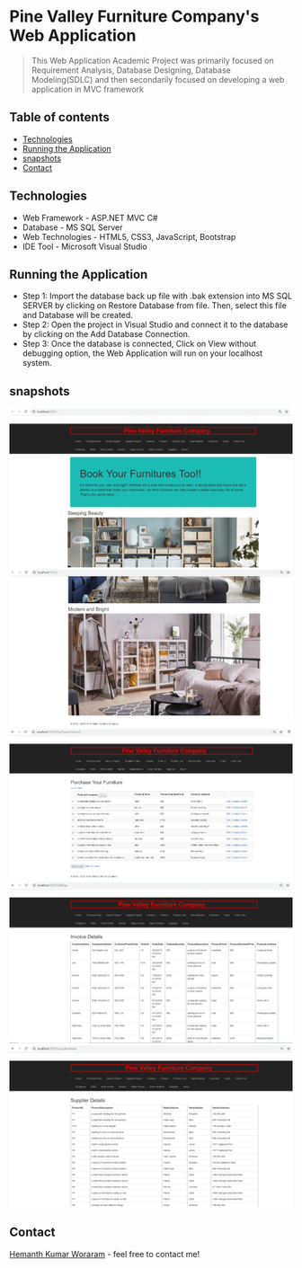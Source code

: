 # Pine Valley Furniture Company's Web Application

> This Web Application Academic Project was primarily focused on Requirement Analysis, Database Designing, Database Modeling(SDLC) and then secondarily focused on developing a web application in MVC framework

## Table of contents
* [Technologies](#technologies)
* [Running the Application](#running-the-application)
* [snapshots](#snapshots)
* [Contact](#contact)

## Technologies
* Web Framework - ASP.NET MVC C#
* Database - MS SQL Server
* Web Technologies - HTML5, CSS3, JavaScript, Bootstrap
* IDE Tool - Microsoft Visual Studio

## Running the Application
* Step 1: Import the database back up file with .bak extension into MS SQL SERVER by clicking on Restore Database from file. Then, select this file and Database will be created.
* Step 2: Open the project in Visual Studio and connect it to the database by clicking on the Add Database Connection.
* Step 3: Once the database is connected, Click on View without debugging option, the Web Application will run on your localhost system.

## snapshots
![Example snapshot](./snapshot/p1.png) 
![Example snapshot](./snapshot/p2.png)
![Example snapshot](./snapshot/p3.png)
![Example snapshot](./snapshot/p4.png)
![Example snapshot](./snapshot/p5.png)

## Contact
[Hemanth Kumar Woraram](https://hemanthkumarw.com/) - feel free to contact me!
